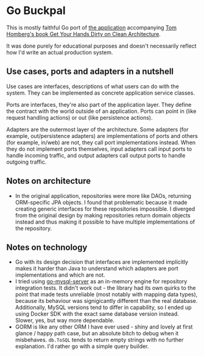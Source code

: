 # Go Buckpal

This is mostly faithful Go port of [the application](https://github.com/thombergs/buckpal) accompanying [Tom Homberg's book Get Your Hands Dirty on Clean Architecture](https://reflectoring.io/book/).

It was done purely for educational purposes and doesn't necessarily reflect how I'd write an actual production system.

## Use cases, ports and adapters in a nutshell

Use cases are interfaces, descriptions of what users can do with the system. They can be implemented as concrete application service classes. 

Ports are interfaces, they're also part of the application layer. They define the contract with the world outside of an application. Ports can point in (like request handling actions) or out (like persistence actions).

Adapters are the outermost layer of the architecture. Some adapters (for example, out/persistence adapters) are implementations of ports and others (for example, in/web) are not, they call port implementations instead. When they do not implement ports themselves, input adapters call input ports to handle incoming traffic, and output adapters call output ports to handle outgoing traffic.

## Notes on architecture

- In the original application, repositories were more like DAOs, returning ORM-specific JPA objects. I found that problematic because it made creating generic interfaces for these repositories impossible. I diverged from the original design by making repositories return domain objects instead and thus making it possible to have multiple implementations of the repository.

## Notes on technology

- Go with its design decision that interfaces are implemented implicitly makes it harder than Java to understand which adapters are port implementations and which are not.
- I tried using [go-mysql-server](https://github.com/dolthub/go-mysql-server) as an in-memory engine for repository integration tests. It didn't work out - the library had its own quirks to the point that made tests unreliable (most notably with mapping data types), because its behaviour was signigicantly different than the real database. Additionally, MySQL versions tend to differ in capability, so I ended up using Docker SDK with the exact same database version instead. Slower, yes, but way more dependable.
- GORM is like any other ORM I have ever used - shiny and lovely at first glance / happy path case, but an absolute bitch to debug when it misbehaves. `db.ToSQL` tends to return empty strings with no further explanation. I'd rather go with a simple query builder.
